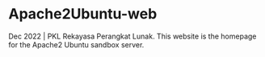 # Apache2Ubuntu-web
Dec 2022 | PKL Rekayasa Perangkat Lunak. This website is the homepage for the Apache2 Ubuntu sandbox server.
